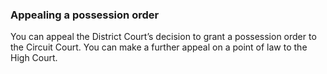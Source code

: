 ###  Appealing a possession order

You can appeal the District Court’s decision to grant a possession order to
the Circuit Court. You can make a further appeal on a point of law to the High
Court.
